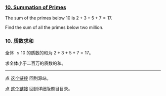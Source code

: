 ### [10. Summation of Primes](https://projecteuler.net/problem=10)

The sum of the primes below $10$ is $2 + 3 + 5 + 7 = 17$.

Find the sum of all the primes below two million.

### 10. 质数求和

全体 $\leq 10$ 的质数的和为 $2 + 3 + 5 + 7 = 17$。

求全体小于二百万的质数的和。

---

点 [这个链接](https://fsy-juruo.github.io/pe-chinese-translation/) 回到源站。

点 [这个链接](https://fsy-juruo.github.io/pe-chinese-translation/detailed_content_archives.html) 回到详细版题目目录。